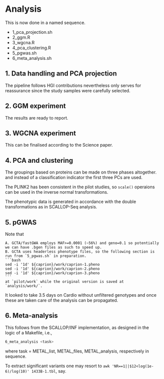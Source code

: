 # Analysis

This is now done in a named sequence.

* 1_pca_projection.sh
* 2_ggm.R
* 3_wgcna.R
* 4_pca_clustering.R
* 5_pgwas.sh
* 6_meta_analysis.sh

## 1. Data handling and PCA projection

The pipeline follows HGI contributions nevertheless only serves for reassurance since the study samples were carefully selected. 

## 2. GGM experiment

The results are ready to report.

## 3. WGCNA experiment

This can be finalised according to the Science paper.

## 4. PCA and clustering

The groupings based on proteins can be made on three phases altogether. and instead of a classification indicator the first three PCs are used.

The PLINK2 has been consistent in the pilot studies, so `scale()` operaions can be used in the inverse normal transformations.

The phenotypic data is generated in accordance with the double transformations as in SCALLOP-Seq analysis.

## 5. pGWAS

Note that

    A. GCTA/fastGWA employs MAF>=0.0001 (~56%) and geno=0.1 so potentially we can have .bgen files as such to speed up.
    B. GCTA uses headerless phenotype files, so the following section is run from `5_pgwas.sh` in preparation.
    ```bash
    sed -i '1d' ${caprion}/work/caprion-1.pheno
    sed -i '1d' ${caprion}/work/caprion-2.pheno
    sed -i '1d' ${caprion}/work/caprion-3.pheno
    ```
    at `pilot/work` while the original version is saved at `analysis/work/`.

It looked to take 3.5 days on Cardio without unfiltered genotypes and once these are taken care of the analysis can be propagated.

## 6. Meta-analysis

This follows from the SCALLOP/INF implementation, as designed in the logic of a Makefile, i.e.,

```bash
6_meta_analysis <task>
```
where task = METAL_list, METAL_files, METAL_analysis, respectively in sequence.

To extract significant variants one may resort to `awk 'NR==1||$12<log(1e-6)/log(10)' 1433B-1.tbl`, say.
